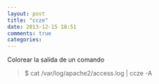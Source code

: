 ```yaml
---
layout: post
title: "ccze"
date: 2013-12-15 18:51
comments: true
categories: 
---
```

Colorear la salida de un comando 

>$ cat /var/log/apache2/access.log | ccze -A 


